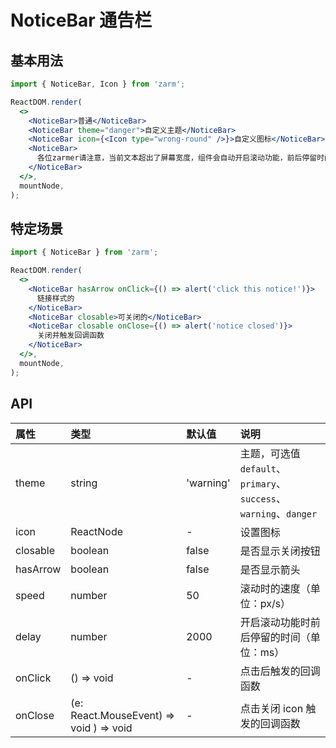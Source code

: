 # NoticeBar 通告栏

## 基本用法

```jsx
import { NoticeBar, Icon } from 'zarm';

ReactDOM.render(
  <>
    <NoticeBar>普通</NoticeBar>
    <NoticeBar theme="danger">自定义主题</NoticeBar>
    <NoticeBar icon={<Icon type="wrong-round" />}>自定义图标</NoticeBar>
    <NoticeBar>
      各位zarmer请注意，当前文本超出了屏幕宽度，组件会自动开启滚动功能，前后停留时间和滚动速度可以自定义设置，更多用法请参见使用文档。
    </NoticeBar>
  </>,
  mountNode,
);
```

## 特定场景

```jsx
import { NoticeBar } from 'zarm';

ReactDOM.render(
  <>
    <NoticeBar hasArrow onClick={() => alert('click this notice!')}>
      链接样式的
    </NoticeBar>
    <NoticeBar closable>可关闭的</NoticeBar>
    <NoticeBar closable onClose={() => alert('notice closed')}>
      关闭并触发回调函数
    </NoticeBar>
  </>,
  mountNode,
);
```

## API

| 属性     | 类型                                                 | 默认值    | 说明                                                              |
| :------- | :--------------------------------------------------- | :-------- | :---------------------------------------------------------------- |
| theme    | string                                               | 'warning' | 主题，可选值 `default`、`primary`、`success`、`warning`、`danger` |
| icon     | ReactNode                                            | -         | 设置图标                                                          |
| closable | boolean                                              | false     | 是否显示关闭按钮                                                  |
| hasArrow | boolean                                              | false     | 是否显示箭头                                                      |
| speed    | number                                               | 50        | 滚动时的速度（单位：px/s）                                        |
| delay    | number                                               | 2000      | 开启滚动功能时前后停留的时间（单位：ms）                          |
| onClick  | () => void                                           | -         | 点击后触发的回调函数                                              |
| onClose  | (e: React.MouseEvent<HTMLElement>) => void ) => void | -         | 点击关闭 icon 触发的回调函数                                      |
